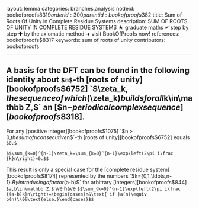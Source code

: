 layout: lemma
categories: branches,analysis
nodeid: bookofproofs$8319
orderid: 300
parentid: bookofproofs$382
title: Sum of Roots Of Unity in Complete Residue Systems
description: SUM OF ROOTS OF UNITY IN COMPLETE RESIDUE SYSTEMS &#9733; graduate maths &#10004; step by step &#10010; by the axiomatic method &#10140; visit BookOfProofs now!
references: bookofproofs$8317
keywords: sum of roots of unity
contributors: bookofproofs

---
A basis for the DFT can be found in the following identity about `$n$`-th [roots of unity][bookofproofs$6752] `$\zeta_k$`, the sequence of which `$(\zeta_k)$` builds for all `$k\in\mathbb Z,$` an [$n$-periodical complex sequence][bookofproofs$8318].
---

For any [positive integer][bookofproofs$1075] `$n > 0,$` the sum of `$n$` consecutive `$n$`-th [roots of unity][bookofproofs$6752] equals `$0.$`

`$$\sum_{k=0}^{n-1}\zeta_k=\sum_{k=0}^{n-1}\exp\left(2\pi i\frac {k}n\right)=0.$$`

This result is only a special case for the [complete residue system][bookofproofs$8174] represented by the numbers `$k=\{0,1,\ldots,n-1\}.$` By introducing a factor `$(a-b)$` for arbitrary [integers][bookofproofs$844] `$a,b\in\mathbb Z,$` we have
`$$\sum_{k=0}^{n-1}\exp\left(2\pi i\frac {(a-b)k}n\right)=\begin{cases}n&\text{ if }a(n)\equiv b(n)\\0&\text{else.}\end{cases}$$`
